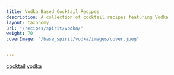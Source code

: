 ```yaml
---
title: Vodka Based Cocktail Recipes
description: A collection of cocktail recipes featuring Vodka
layout: taxonomy
url: "/recipes/spirit/vodka/"
weight: 70
coverImage: "/base_spirit/vodka/images/cover.jpeg"


---
```


<a href="/recipes/category/cocktail/" class="badge text-bg-primary text-decoration-none">cocktail</a> 
<a href="/recipes/spirit/vodka/" class="badge text-bg-info text-decoration-none">vodka</a> 






